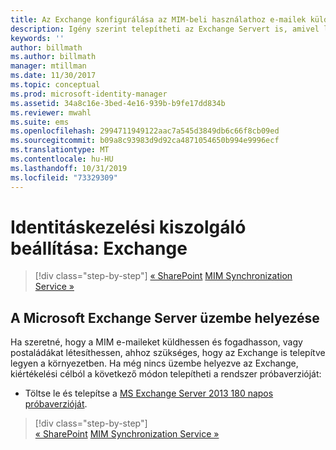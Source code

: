 ```yaml
---
title: Az Exchange konfigurálása az MIM-beli használathoz e-mailek küldése és postaládák létrehozása céljából | Microsoft Docs
description: Igény szerint telepítheti az Exchange Servert is, amivel lehetővé teheti a MIM 2016 számára e-mailek küldését és postaládák létrehozását.
keywords: ''
author: billmath
ms.author: billmath
manager: mtillman
ms.date: 11/30/2017
ms.topic: conceptual
ms.prod: microsoft-identity-manager
ms.assetid: 34a8c16e-3bed-4e16-939b-b9fe17dd834b
ms.reviewer: mwahl
ms.suite: ems
ms.openlocfilehash: 2994711949122aac7a545d3849db6c66f8cb09ed
ms.sourcegitcommit: b09a8c93983d9d92ca4871054650b994e9996ecf
ms.translationtype: MT
ms.contentlocale: hu-HU
ms.lasthandoff: 10/31/2019
ms.locfileid: "73329309"
---
```

# <a name="set-up-an-identity-management-server-exchange"></a>Identitáskezelési kiszolgáló beállítása: Exchange

> [!div class="step-by-step"]
> [« SharePoint](prepare-server-sharepoint.md)
> [MIM Synchronization Service »](install-mim-sync.md)

## <a name="deploy-microsoft-exchange-server"></a>A Microsoft Exchange Server üzembe helyezése
Ha szeretné, hogy a MIM e-maileket küldhessen és fogadhasson, vagy postaládákat létesíthessen, ahhoz szükséges, hogy az Exchange is telepítve legyen a környezetben. Ha még nincs üzembe helyezve az Exchange, kiértékelési célból a következő módon telepítheti a rendszer próbaverzióját:

* Töltse le és telepítse a [MS Exchange Server 2013 180 napos próbaverzióját](http://www.microsoft.com/evalcenter/evaluate-exchange-server-2013).

> [!div class="step-by-step"]  
> [« SharePoint](prepare-server-sharepoint.md)
> [MIM Synchronization Service »](install-mim-sync.md)

